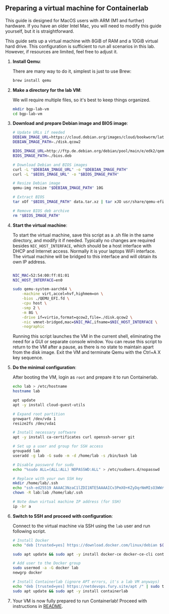 ## Preparing a virtual machine for Containerlab

This guide is designed for MacOS users with ARM (M1 and further) hardware. If you have an older Intel Mac, you will need to modify this guide yourself, but it is straightforward.

This guide sets up a virtual machine with 8GiB of RAM and a 10GiB virtual hard drive. This configuration is sufficient to run all scenarios in this lab. However, if resources are limited, feel free to adjust it.

1. **Install Qemu**:

    There are many way to do it, simplest is just to use Brew:

    ```bash
    brew install qemu
    ```

2. **Make a directory for the lab VM**:

    We will require multiple files, so it's best to keep things organized.

    ```bash
    mkdir bgp-lab-vm
    cd bgp-lab-vm
    ```

3. **Download and prepare Debian image and BIOS image**:

    ```bash
    # Update URLs if needed
    DEBIAN_IMAGE_URL=https://cloud.debian.org/images/cloud/bookworm/latest/debian-12-nocloud-arm64.qcow2
    DEBIAN_IMAGE_PATH=./disk.qcow2

    BIOS_IMAGE_URL=http://ftp.de.debian.org/debian/pool/main/e/edk2/qemu-efi-aarch64_2024.11-1_all.deb
    BIOS_IMAGE_PATH=./bios.deb

    # Download Debian and BIOS images
    curl -L "$DEBIAN_IMAGE_URL" -o "$DEBIAN_IMAGE_PATH"
    curl -L "$BIOS_IMAGE_URL" -o "$BIOS_IMAGE_PATH"

    # Resize Debian image
    qemu-img resize "$DEBIAN_IMAGE_PATH" 10G

    # Extract BIOS
    tar xOf "$BIOS_IMAGE_PATH" data.tar.xz | tar xJO usr/share/qemu-efi-aarch64/QEMU_EFI.fd > QEMU_EFI.fd

    # Remove BIOS deb archive
    rm "$BIOS_IMAGE_PATH"
    ```

4. **Start the virtual machine**:

    To start the virtual machine, save this script as a .sh file in the same directory, and modify it if needed. Typically no changes are required besides `NIC_HOST_INTERFACE`, which should be a host interface with DHCP and Internet access. Normally it is your laptops WiFi interface. The virtual machine will be bridged to this interface and will obtain its own IP address.

    ```bash

    NIC_MAC=52:54:00:ff:01:01
    NIC_HOST_INTERFACE=en0

    sudo qemu-system-aarch64 \
        -machine virt,accel=hvf,highmem=on \
        -bios ./QEMU_EFI.fd \
        -cpu host \
        -smp 2 \
        -m 8G \
        -drive if=virtio,format=qcow2,file=./disk.qcow2 \
        -nic vmnet-bridged,mac=$NIC_MAC,ifname=$NIC_HOST_INTERFACE \
        -nographic
    ```

    Running this script launches the VM in the current shell, eliminating the need for a GUI or separate console window. You can reuse this script to return to the VM after a pause, as there is no state to maintain apart from the disk image. Exit the VM and terminate Qemu with the Ctrl+A X key sequence.

5. **Do the minimal configuration**:

    After booting the VM, login as `root` and prepare it to run Containerlab.

    ```bash
    echo lab > /etc/hostname
    hostname lab

    apt update
    apt -y install cloud-guest-utils

    # Expand root partition
    growpart /dev/vda 1
    resize2fs /dev/vda1

    # Install necessary software
    apt -y install ca-certificates curl openssh-server git

    # Set up a user and group for SSH access
    groupadd lab
    useradd -g lab -G sudo -m -d /home/lab -s /bin/bash lab

    # Disable password for sudo
    echo "%sudo ALL=(ALL:ALL) NOPASSWD:ALL" > /etc/sudoers.d/nopasswd

    # Replace with your own SSH key
    mkdir /home/lab/.ssh
    echo "ssh-ed25519 AAAAC3NzaC1lZDI1NTE5AAAAICv3PmX0+KZyDqrNmMIsO3WWrLWqomHLSXwleRdCaw8G" > /home/lab/.ssh/authorized_keys
    chown -R lab:lab /home/lab/.ssh

    # Note down virtual machine IP address (for SSH)
    ip -br a
    ```

6. **Switch to SSH and proceed with configuration**:

    Connect to the virtual machine via SSH using the `lab` user and run following script.

    ```bash
    # Install Docker
    echo "deb [trusted=yes] https://download.docker.com/linux/debian $(. /etc/os-release && echo "$VERSION_CODENAME") stable" | sudo tee /etc/apt/sources.list.d/docker.list

    sudo apt update && sudo apt -y install docker-ce docker-ce-cli containerd.io docker-buildx-plugin docker-compose-plugin

    # Add user to the Docker group
    sudo usermod -a -G docker lab
    newgrp docker

    # Install Containerlab (ignore APT errors, it's a lab VM anyways)
    echo "deb [trusted=yes] https://netdevops.fury.site/apt /" | sudo tee /etc/apt/sources.list.d/netdevops.list
    sudo apt update && sudo apt -y install containerlab
    ```

7. Your VM is now fully prepared to run Containerlab! Proceed with instructions in [README](README.md#getting-started).
